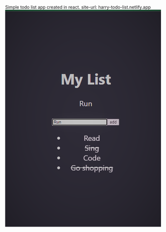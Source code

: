 Simple todo list app created in react.
site-url: harry-todo-list.netlify.app
<img src="./todo-list.png" alt="preview" />
